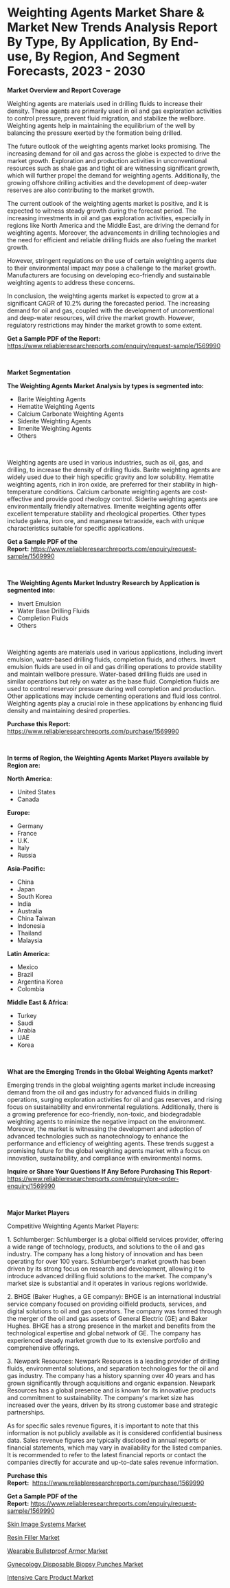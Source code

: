 <p><h1>Weighting Agents Market Share & Market New Trends Analysis Report By Type, By Application, By End-use, By Region, And Segment Forecasts, 2023 - 2030</h1></p><p><strong>Market Overview and Report Coverage</strong></p>
<p><p>Weighting agents are materials used in drilling fluids to increase their density. These agents are primarily used in oil and gas exploration activities to control pressure, prevent fluid migration, and stabilize the wellbore. Weighting agents help in maintaining the equilibrium of the well by balancing the pressure exerted by the formation being drilled.</p><p>The future outlook of the weighting agents market looks promising. The increasing demand for oil and gas across the globe is expected to drive the market growth. Exploration and production activities in unconventional resources such as shale gas and tight oil are witnessing significant growth, which will further propel the demand for weighting agents. Additionally, the growing offshore drilling activities and the development of deep-water reserves are also contributing to the market growth.</p><p>The current outlook of the weighting agents market is positive, and it is expected to witness steady growth during the forecast period. The increasing investments in oil and gas exploration activities, especially in regions like North America and the Middle East, are driving the demand for weighting agents. Moreover, the advancements in drilling technologies and the need for efficient and reliable drilling fluids are also fueling the market growth.</p><p>However, stringent regulations on the use of certain weighting agents due to their environmental impact may pose a challenge to the market growth. Manufacturers are focusing on developing eco-friendly and sustainable weighting agents to address these concerns.</p><p>In conclusion, the weighting agents market is expected to grow at a significant CAGR of 10.2% during the forecasted period. The increasing demand for oil and gas, coupled with the development of unconventional and deep-water resources, will drive the market growth. However, regulatory restrictions may hinder the market growth to some extent.</p></p>
<p><strong>Get a Sample PDF of the Report:</strong> <a href="https://www.reliableresearchreports.com/enquiry/request-sample/1569990">https://www.reliableresearchreports.com/enquiry/request-sample/1569990</a></p>
<p>&nbsp;</p>
<p><strong>Market Segmentation</strong></p>
<p><strong>The Weighting Agents Market Analysis by types is segmented into:</strong></p>
<p><ul><li>Barite Weighting Agents</li><li>Hematite Weighting Agents</li><li>Calcium Carbonate Weighting Agents</li><li>Siderite Weighting Agents</li><li>Ilmenite Weighting Agents</li><li>Others</li></ul></p>
<p>&nbsp;</p>
<p><p>Weighting agents are used in various industries, such as oil, gas, and drilling, to increase the density of drilling fluids. Barite weighting agents are widely used due to their high specific gravity and low solubility. Hematite weighting agents, rich in iron oxide, are preferred for their stability in high-temperature conditions. Calcium carbonate weighting agents are cost-effective and provide good rheology control. Siderite weighting agents are environmentally friendly alternatives. Ilmenite weighting agents offer excellent temperature stability and rheological properties. Other types include galena, iron ore, and manganese tetraoxide, each with unique characteristics suitable for specific applications.</p></p>
<p><strong>Get a Sample PDF of the Report:</strong>&nbsp;<a href="https://www.reliableresearchreports.com/enquiry/request-sample/1569990">https://www.reliableresearchreports.com/enquiry/request-sample/1569990</a></p>
<p>&nbsp;</p>
<p><strong>The Weighting Agents Market Industry Research by Application is segmented into:</strong></p>
<p><ul><li>Invert Emulsion</li><li>Water Base Drilling Fluids</li><li>Completion Fluids</li><li>Others</li></ul></p>
<p>&nbsp;</p>
<p><p>Weighting agents are materials used in various applications, including invert emulsion, water-based drilling fluids, completion fluids, and others. Invert emulsion fluids are used in oil and gas drilling operations to provide stability and maintain wellbore pressure. Water-based drilling fluids are used in similar operations but rely on water as the base fluid. Completion fluids are used to control reservoir pressure during well completion and production. Other applications may include cementing operations and fluid loss control. Weighting agents play a crucial role in these applications by enhancing fluid density and maintaining desired properties.</p></p>
<p><strong>Purchase this Report:</strong>&nbsp; <a href="https://www.reliableresearchreports.com/purchase/1569990">https://www.reliableresearchreports.com/purchase/1569990</a></p>
<p>&nbsp;</p>
<p><strong>In terms of Region, the Weighting Agents Market Players available by Region are:</strong></p>
<p>
    <p> <strong> North America: </strong>
        <ul>
            <li>United States</li>
            <li>Canada</li>
        </ul>
        </p> 
    <p> <strong> Europe: </strong>
        <ul>
            <li>Germany</li>
            <li>France</li>
            <li>U.K.</li>
            <li>Italy</li>
            <li>Russia</li>
        </ul>
        </p> 
    <p> <strong> Asia-Pacific: </strong>
        <ul>
            <li>China</li>
            <li>Japan</li>
            <li>South Korea</li>
            <li>India</li>
            <li>Australia</li>
            <li>China Taiwan</li>
            <li>Indonesia</li>
            <li>Thailand</li>
            <li>Malaysia</li>
        </ul>
        </p> 
    <p> <strong> Latin America: </strong>
        <ul>
            <li>Mexico</li>
            <li>Brazil</li>
            <li>Argentina Korea</li>
            <li>Colombia</li>
        </ul>
        </p> 
    <p> <strong> Middle East & Africa: </strong>
        <ul>
            <li>Turkey</li>
            <li>Saudi</li>
            <li>Arabia</li>
            <li>UAE</li>
            <li>Korea</li>
        </ul>
    </p>
    </p>
<p>&nbsp;</p>
<p><strong>What are the Emerging Trends in the Global Weighting Agents market?</strong></p>
<p><p>Emerging trends in the global weighting agents market include increasing demand from the oil and gas industry for advanced fluids in drilling operations, surging exploration activities for oil and gas reserves, and rising focus on sustainability and environmental regulations. Additionally, there is a growing preference for eco-friendly, non-toxic, and biodegradable weighting agents to minimize the negative impact on the environment. Moreover, the market is witnessing the development and adoption of advanced technologies such as nanotechnology to enhance the performance and efficiency of weighting agents. These trends suggest a promising future for the global weighting agents market with a focus on innovation, sustainability, and compliance with environmental norms.</p></p>
<p><strong>Inquire or Share Your Questions If Any Before Purchasing This Report</strong>- <a href="https://www.reliableresearchreports.com/enquiry/pre-order-enquiry/1569990">https://www.reliableresearchreports.com/enquiry/pre-order-enquiry/1569990</a></p>
<p>&nbsp;</p>
<p><strong>Major Market Players</strong></p>
<p><p>Competitive Weighting Agents Market Players:</p><p>1. Schlumberger: Schlumberger is a global oilfield services provider, offering a wide range of technology, products, and solutions to the oil and gas industry. The company has a long history of innovation and has been operating for over 100 years. Schlumberger's market growth has been driven by its strong focus on research and development, allowing it to introduce advanced drilling fluid solutions to the market. The company's market size is substantial and it operates in various regions worldwide.</p><p>2. BHGE (Baker Hughes, a GE company): BHGE is an international industrial service company focused on providing oilfield products, services, and digital solutions to oil and gas operators. The company was formed through the merger of the oil and gas assets of General Electric (GE) and Baker Hughes. BHGE has a strong presence in the market and benefits from the technological expertise and global network of GE. The company has experienced steady market growth due to its extensive portfolio and comprehensive offerings.</p><p>3. Newpark Resources: Newpark Resources is a leading provider of drilling fluids, environmental solutions, and separation technologies for the oil and gas industry. The company has a history spanning over 40 years and has grown significantly through acquisitions and organic expansion. Newpark Resources has a global presence and is known for its innovative products and commitment to sustainability. The company's market size has increased over the years, driven by its strong customer base and strategic partnerships.</p><p>As for specific sales revenue figures, it is important to note that this information is not publicly available as it is considered confidential business data. Sales revenue figures are typically disclosed in annual reports or financial statements, which may vary in availability for the listed companies. It is recommended to refer to the latest financial reports or contact the companies directly for accurate and up-to-date sales revenue information.</p></p>
<p><strong>Purchase this Report:</strong>&nbsp;&nbsp;<a href="https://www.reliableresearchreports.com/purchase/1569990">https://www.reliableresearchreports.com/purchase/1569990</a></p>
<p></p>
<p><strong>Get a Sample PDF of the Report:</strong>&nbsp;<a href="https://www.reliableresearchreports.com/enquiry/request-sample/1569990">https://www.reliableresearchreports.com/enquiry/request-sample/1569990</a></p>
<p><p><a href="https://medium.com/@markuspagac/skin-image-systems-market-size-and-market-trends-complete-industry-overview-2023-to-2030-03e3c17e74f5">Skin Image Systems Market</a></p><p><a href="https://github.com/rexevange/Market-Research-Report-List-1/blob/main/resin-filler-market.md">Resin Filler Market</a></p><p><a href="https://github.com/lilstefpacute/Market-Research-Report-List-1/blob/main/wearable-bulletproof-armor-market.md">Wearable Bulletproof Armor Market</a></p><p><a href="https://medium.com/@omamuller06/gynecology-disposable-biopsy-punches-market-insight-market-trends-growth-forecasted-from-2023-to-da42c842c7a9">Gynecology Disposable Biopsy Punches Market</a></p><p><a href="https://www.linkedin.com/pulse/intensive-care-product-market-size-2023-2030-global-5fzme/">Intensive Care Product Market</a></p></p>